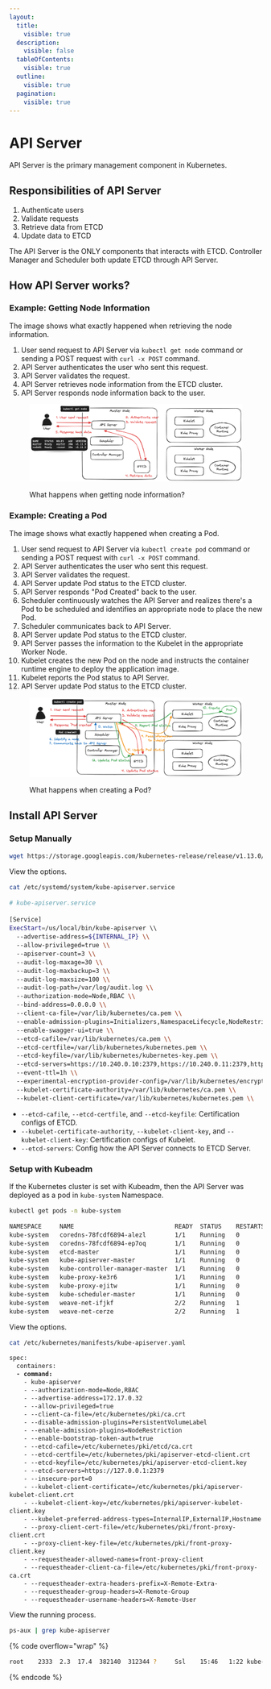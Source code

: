 ```yaml
---
layout:
  title:
    visible: true
  description:
    visible: false
  tableOfContents:
    visible: true
  outline:
    visible: true
  pagination:
    visible: true
---
```


# API Server

API Server is the primary management component in Kubernetes.

## Responsibilities of API Server

1. Authenticate users
2. Validate requests
3. Retrieve data from ETCD
4. Update data to ETCD

The API Server is the ONLY components that interacts with ETCD. Controller Manager and Scheduler both update ETCD through API Server.

## How API Server works?

### Example: Getting Node Information

The image shows what exactly happened when retrieving the node information.

1. User send request to API Server via `kubectl get node` command or sending a POST request with `curl -x POST` command.
2. API Server authenticates the user who sent this request.
3. API Server validates the request.
4. API Server retrieves node information from the ETCD cluster.
5. API Server responds node information back to the user.

<figure><img src="../.gitbook/assets/image (4).png" alt=""><figcaption><p>What happens when getting node information?</p></figcaption></figure>

### Example: Creating a Pod

The image shows what exactly happened when creating a Pod.

1. User send request to API Server via `kubectl create pod` command or sending a POST request with `curl -x POST` command.
2. API Server authenticates the user who sent this request.
3. API Server validates the request.
4. API Server update Pod status to the ETCD cluster.
5. API Server responds "Pod Created" back to the user.
6. Scheduler continuously watches the API Server and realizes there's a Pod to be scheduled and identifies an appropriate node to place the new Pod.
7. Scheduler communicates back to API Server.
8. API Server update Pod status to the ETCD cluster.
9. API Server passes the information to the Kubelet in the appropriate Worker Node.
10. Kubelet creates the new Pod on the node and instructs the container runtime engine to deploy the application image.
11. Kubelet reports the Pod status to API Server.
12. API Server update Pod status to the ETCD cluster.

<figure><img src="../.gitbook/assets/image (7).png" alt=""><figcaption><p>What happens when creating a Pod?</p></figcaption></figure>

## Install API Server

### Setup Manually

```sh
wget https://storage.googleapis.com/kubernetes-release/release/v1.13.0/bin/linux/amd64/kube-apiserver
```

View the options.

```sh
cat /etc/systemd/system/kube-apiserver.service
```

```sh
# kube-apiserver.service

[Service]
ExecStart=/us/local/bin/kube-apiserver \\
  --advertise-address=${INTERNAL_IP} \\
  --allow-privileged=true \\
  --apiserver-count=3 \\
  --audit-log-maxage=30 \\
  --audit-log-maxbackup=3 \\
  --audit-log-maxsize=100 \\
  --audit-log-path=/var/log/audit.log \\
  --authorization-mode=Node,RBAC \\
  --bind-address=0.0.0.0 \\
  --client-ca-file=/var/lib/kubernetes/ca.pem \\
  --enable-admission-plugins=Initializers,NamespaceLifecycle,NodeRestriction,LimitRanger,ServiceAccount,DefaultstorageClass,ResourceQuota \\
  --enable-swagger-ui=true \\
  --etcd-cafile=/var/lib/kubernetes/ca.pem \\
  --etcd-certfile=/var/lib/kubernetes/kubernetes.pem \\
  --etcd-keyfile=/var/lib/kubernetes/kubernetes-key.pem \\
  --etcd-servers=https://10.240.0.10:2379,https://10.240.0.11:2379,https://10.240.0.12:2379 \\
  --event-ttl=1h \\
  --experimental-encryption-provider-config=/var/lib/kubernetes/encryption-config.yaml \\
  --kubelet-certificate-authority=/var/lib/kubernetes/ca.pem \\
  --kubelet-client-certificate=/var/lib/kubernetes/kubernetes.pem \\
```

* `--etcd-cafile`, `--etcd-certfile`, and `--etcd-keyfile`: Certification configs of ETCD.
* `--kubelet-certificate-authority`, `--kubelet-client-key`, and `--kubelet-client-key`: Certification configs of Kubelet.
* `--etcd-servers`: Config how the API Server connects to ETCD Server.

### Setup with Kubeadm

If the Kubernetes cluster is set with Kubeadm, then the API Server was deployed as a pod in `kube-system` Namespace.

```sh
kubectl get pods -n kube-system
```

```sh
NAMESPACE     NAME                            READY  STATUS    RESTARTS   AGE
kube-system   coredns-78fcdf6894-alezl        1/1    Running   0          1h
kube-system   coredns-78fcdf6894-ep7oq        1/1    Running   0          1h
kube-system   etcd-master                     1/1    Running   0          1h
kube-system   kube-apiserver-master           1/1    Running   0          1h
kube-system   kube-controller-manager-master  1/1    Running   0          1h
kube-system   kube-proxy-ke3r6                1/1    Running   0          1h
kube-system   kube-proxy-ejitw                1/1    Running   0          1h
kube-system   kube-scheduler-master           1/1    Running   0          1h
kube-system   weave-net-ifjkf                 2/2    Running   1          1h
kube-system   weave-net-cerze                 2/2    Running   1          1h
```

View the options.

```sh
cat /etc/kubernetes/manifests/kube-apiserver.yaml
```

<pre class="language-sh"><code class="lang-sh">spec:
  containers:
<strong>  - command:
</strong>    - kube-apiserver
    - --authorization-mode=Node,RBAC
    - --advertise-address=172.17.0.32
    - --allow-privileged=true
    - --client-ca-file=/etc/kubernetes/pki/ca.crt
    - --disable-admission-plugins=PersistentVolumeLabel
    - --enable-admission-plugins=NodeRestriction
    - --enable-bootstrap-token-auth=true
    - --etcd-cafile=/etc/kubernetes/pki/etcd/ca.crt
    - --etcd-certfile=/etc/kubernetes/pki/apiserver-etcd-client.crt
    - --etcd-keyfile=/etc/kubernetes/pki/apiserver-etcd-client.key
    - --etcd-servers=https://127.0.0.1:2379
    - --insecure-port=0
    - --kubelet-client-certificate=/etc/kubernetes/pki/apiserver-kubelet-client.crt
    - --kubelet-client-key=/etc/kubernetes/pki/apiserver-kubelet-client.key
    - --kubelet-preferred-address-types=InternalIP,ExternalIP,Hostname
    - --proxy-client-cert-file=/etc/kubernetes/pki/front-proxy-client.crt
    - --proxy-client-key-file=/etc/kubernetes/pki/front-proxy-client.key
    - --requestheader-allowed-names=front-proxy-client
    - --requestheader-client-ca-file=/etc/kubernetes/pki/front-proxy-ca.crt
    - --requestheader-extra-headers-prefix=X-Remote-Extra-
    - --requestheader-group-headers=X-Remote-Group
    - --requestheader-username-headers=X-Remote-User
</code></pre>

View the running process.

```sh
ps-aux | grep kube-apiserver
```

{% code overflow="wrap" %}
```sh
root    2333  2.3  17.4  382140  312344 ?     Ssl    15:46   1:22 kube-apiserver --authorization-mode=Node,RBAC --advertise-address=172.17.0.32 --allow-privileged=true --client-ca-file=/etc/kubernetes/pki/ca.crt --disable-admission-plugins=PersistentVolumeLabel --enable-admission-plugins=NodeRestriction --enable-bootstrap-token-auth=true --etcd-cafile=/etc/kubernetes/pki/etcd/ca.crt --etcd-certfile=/etc/kubernetes/pki/apiserver-etcd-client.crt --etcd-keyfile=/etc/kubernetes/pki/apiserver-etcd-client.key --etcd-servers=https://127.0.0.1:2379 --insecure-port=0 --kubelet-client-certificate=/etc/kubernetes/pki/apiserver-kubelet-client.crt --kubelet-client-key=/etc/kubernetes/pki/apiserver-kubelet-client.key --kubelet-preferred-address-types=InternalIP, ExternalIP,Hostname --proxy-client-cert-file=/etc/kubernetes/pki/front-proxy-client.crt --proxy-client-key-file=/etc/kubernetes/pki/front-proxy-client.key--requestheader-allowed-names=front-proxy-client --requestheader-client-ca-file=/etc/kubernetes/pki/front-proxy-ca.crt --requestheader-extra-headers-prefix=X-Remote-Extra- --requestheader-group-headers=X-Remote-Group --requestheader-username-headers=X-Remote-User --secure-port=6443 --service-account-key-file=/etc/kubernetes/pki/sa.pub --service-cluster-ip-range=10.96.0.0/12 --tls-cert-file=/etc/kubernetes/pki/apiserver.crt --tls-private-key-file=/etc/kubernetes/pki/apiserver.key
```
{% endcode %}
